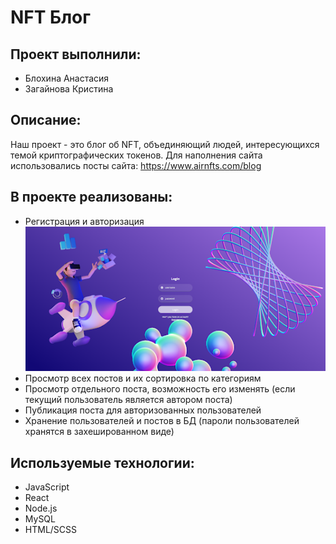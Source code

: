 # NFT Блог
## Проект выполнили:
- Блохина Анастасия
- Загайнова Кристина

## Описание:
Наш проект - это блог об NFT, объединяющий людей, интересующихся темой криптографических токенов. Для наполнения сайта использовались посты сайта: https://www.airnfts.com/blog

## В проекте реализованы:
- Регистрация и авторизация <br>![](./info/login.png)<br/>
- Просмотр всех постов и их сортировка по категориям
- Просмотр отдельного поста, возможность его изменять (если текущий пользователь является автором поста)
- Публикация поста для авторизованных пользователей
- Хранение пользователей и постов в БД (пароли пользователей хранятся в захешированном виде)

## Используемые технологии: 
- JavaScript
- React
- Node.js
- MySQL
- HTML/SCSS

